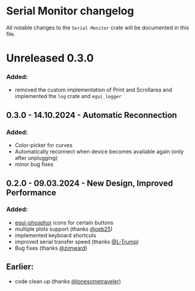 # Serial Monitor changelog

All notable changes to the `Serial Monitor` crate will be documented in this file.

# Unreleased 0.3.0

### Added:

* removed the custom implementation of Print and Scrollarea and implemented the `log` crate and `egui_logger`

## 0.3.0 - 14.10.2024 - Automatic Reconnection

### Added:

* Color-picker for curves
* Automatically reconnect when device becomes available again (only after unplugging)
* minor bug fixes

## 0.2.0 - 09.03.2024 - New Design, Improved Performance

### Added:

* [egui-phosphor](https://github.com/amPerl/egui-phosphor) icons for certain buttons
* multiple plots support (thanks [@oeb25](https://github.com/oeb25))
* implemented keyboard shortcuts
* improved serial transfer speed (thanks [@L-Trump](https://github.com/L-Trump))
* Bug fixes (thanks [@zimward](https://github.com/zimward))

## Earlier:

* code clean up (thanks [@lonesometraveler](https://github.com/lonesometraveler))
